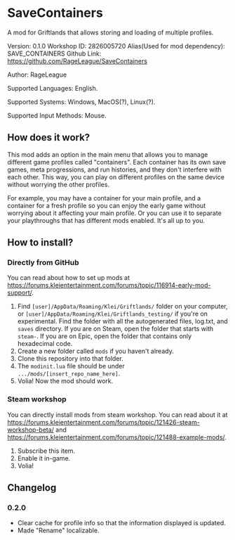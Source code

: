 # SaveContainers

A mod for Griftlands that allows storing and loading of multiple profiles.

Version: 0.1.0
Workshop ID: 2826005720
Alias(Used for mod dependency): SAVE_CONTAINERS
Github Link: https://github.com/RageLeague/SaveContainers

Author: RageLeague

Supported Languages: English.

Supported Systems: Windows, MacOS(?), Linux(?).

Supported Input Methods: Mouse.

## How does it work?

This mod adds an option in the main menu that allows you to manage different game profiles called "containers". Each container has its own save games, meta progressions, and run histories, and they don't interfere with each other. This way, you can play on different profiles on the same device without worrying the other profiles.

For example, you may have a container for your main profile, and a container for a fresh profile so you can enjoy the early game without worrying about it affecting your main profile. Or you can use it to separate your playthroughs that has different mods enabled. It's all up to you.

## How to install?

### Directly from GitHub

You can read about how to set up mods at https://forums.kleientertainment.com/forums/topic/116914-early-mod-support/.

1. Find `[user]/AppData/Roaming/Klei/Griftlands/` folder on your computer, or `[user]/AppData/Roaming/Klei/Griftlands_testing/` if you're on experimental. Find the folder with all the autogenerated files, log.txt, and `saves` directory. If you are on Steam, open the folder that starts with `steam-`. If you are on Epic, open the folder that contains only hexadecimal code.
2. Create a new folder called `mods` if you haven't already.
3. Clone this repository into that folder.
4. The `modinit.lua` file should be under `.../mods/[insert_repo_name_here]`.
5. Volia! Now the mod should work.

### Steam workshop

You can directly install mods from steam workshop. You can read about it at https://forums.kleientertainment.com/forums/topic/121426-steam-workshop-beta/ and https://forums.kleientertainment.com/forums/topic/121488-example-mods/.

1. Subscribe this item.
2. Enable it in-game.
3. Volia!

## Changelog

### 0.2.0

* Clear cache for profile info so that the information displayed is updated.
* Made "Rename" localizable.
